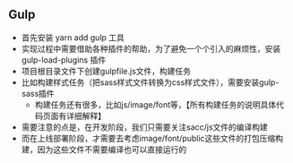 ## Gulp
- 首先安装 yarn add gulp 工具
- 实现过程中需要借助各种插件的帮助，为了避免一个个引入的麻烦性，安装 gulp-load-plugins 插件
- 项目根目录文件下创建gulpfile.js文件，构建任务
- 比如构建样式任务（把sass样式文件转换为css样式文件），需要安装gulp-sass插件
    - 构建任务还有很多，比如js/image/font等，【所有构建任务的说明具体代码页面有详细解释】
- 需要注意的点是，在开发阶段，我们只需要关注sacc/js文件的编译构建
- 而在上线部署阶段，才需要去考虑image/font/public这些文件的打包压缩构建，因为这些文件不需要编译也可以直接运行的